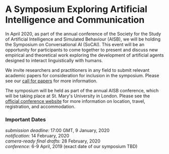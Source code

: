 # A Symposium Exploring Artificial Intelligence and Communication

In April 2020, as part of the annual conference of the Society for the Study of Artificial Intelligence and Simulated Behaviour (AISB), we will be holding the Symposium on Conversational AI (SoCAI).  This event will be an opportunity for participants to come together to present and discuss new empirical and theoretical work exploring the development of artificial agents designed to interact linguistically with humans.

We invite researchers and practitioners in any field to submit relevant academic papers for consideration for inclusion in the symposium.  Please see our [call for papers](cfp) for more information.

The symposium will be held as part of the annual AISB conference, which will be taking place at St. Mary's University in London.  Please see the [official conference website](https://aisb20.wordpress.com/) for more information on location, travel, registration, and accommodation.

### Important Dates
_submission deadline:_ 17:00 GMT, 9 January, 2020  
_notification:_ 14 February, 2020  
_camera-ready final drafts:_ 28 February, 2020  
_conference:_ 6-9 April, 2019 (exact date of our symposium TBD)
